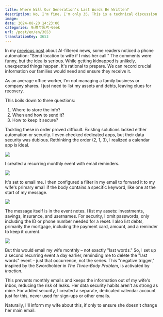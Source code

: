 ```yaml
---
title: Where Will Our Generation's Last Words Be Written?
description: No, I'm fine. I'm only 35. This is a technical discussion.
image:
date: 2024-08-20 14:23:00
categories: 折腾与思考-Geek
url: /post/en/en/3653
translationKey: 3653
---
```


In my [previous post](https://victor42.eth.limo/post/3652/) about AI-filtered news, some readers noticed a phone automation: "Send location to wife if I miss her call." The comments were funny, but the idea is serious. While getting kidnapped is unlikely, unexpected things happen. It's rational to prepare. We can record crucial information our families would need and ensure they receive it.

As an average office worker, I'm not managing a family business or company shares. I just need to list my assets and debts, leaving clues for recovery.

This boils down to three questions:

1.  Where to store the info?
2.  When and how to send it?
3.  How to keep it secure?

Tackling these in order proved difficult. Existing solutions lacked either automation or security. I even checked dedicated apps, but their data security was dubious. Rethinking the order (2, 1, 3), I realized a calendar app is ideal.

![](https://cdn.victor42.work/posts/2024-08/ca91f7cba9e630d53033d7ef0d1253e2.jpg)

I created a recurring monthly event with email reminders.

![](https://cdn.victor42.work/posts/2024-08/62579ed37df278f49d5021b071a10c2c.jpg)

It's set to email me. I then configured a filter in my email to forward it to my wife's primary email if the body contains a specific keyword, like one at the start of my message.

![](https://cdn.victor42.work/posts/2024-08/ab7f8b818ec04f4effe2bd9a11090dda.jpg)

The message itself is in the event notes. I list my assets: investments, savings, insurance, and usernames. For security, I omit passwords, only including the ID or phone number needed for a reset. I also list debts, primarily the mortgage, including the payment card, amount, and a reminder to keep it current.

![](https://cdn.victor42.work/posts/2024-08/928065980cc3f8d0bc56f2ab9a441044.jpg)

But this would email my wife monthly – not exactly "last words." So, I set up a second recurring event a day earlier, reminding me to delete the "last words" event – just that occurrence, not the series. This "negative trigger," inspired by the Swordholder in *The Three-Body Problem*, is activated by *inaction*.

This prevents monthly emails and keeps the information out of my wife's inbox, reducing the risk of leaks. Her data security habits aren't as strong as mine. For added security, I created a separate, dedicated calendar account just for this, never used for sign-ups or other emails.

Naturally, I'll inform my wife about this, if only to ensure she doesn't change her main email.
